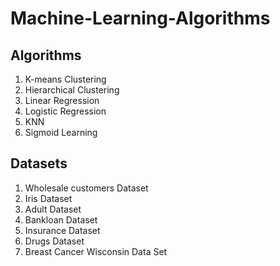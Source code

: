 # Machine-Learning-Algorithms

## Algorithms
<ol>
  <li>K-means Clustering</li>
  <li>Hierarchical Clustering</li>
  <li>Linear Regression</li>
  <li>Logistic Regression</li>
  <li>KNN</li>
  <li>Sigmoid Learning</li>
</ol>

## Datasets
<ol>
  <li>Wholesale customers Dataset</li>
  <li>Iris Dataset</li>
  <li>Adult Dataset</li>
  <li>Bankloan Dataset</li>
  <li>Insurance Dataset</li>
  <li>Drugs Dataset</li>
  <li>Breast Cancer Wisconsin Data Set</li>
</ol>
